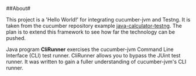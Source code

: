 ##About#

This project is a 'Hello World!' for integrating cucumber-jvm and Testng.  It is taken from the
cucumber repository example [java-calculator-testng](https://github.com/cucumber/cucumber-jvm/tree/master/examples/java-calculator-testng). The plan is to extend this framework to see how far the technology can be pushed.

Java program **CliRunner** exercises the cucumber-jvm Command Line Interface (CLI) test runner. CliRunner allows you to bypass the JUint test runner. It was written to gain a fuller understanding of cucumber-jvm's CLI runner.
